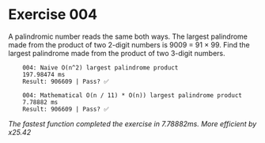 
# Exercise 004
A palindromic number reads the same both ways. The largest palindrome made from the product of two 2-digit numbers is
9009 = 91 × 99.
Find the largest palindrome made from the product of two 3-digit numbers.

        004: Naive O(n^2) largest palindrome product
        197.98474 ms
        Result: 906609 | Pass? ✅
      
        004: Mathematical O(n / 11) * O(n)) largest palindrome product
        7.78882 ms
        Result: 906609 | Pass? ✅
      
_The fastest function completed the exercise in 7.78882ms.
More efficient by x25.42_
  